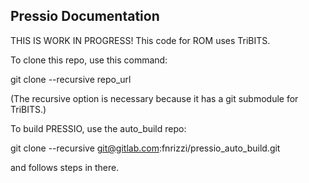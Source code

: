 
## Pressio Documentation

THIS IS WORK IN PROGRESS!
This code for ROM uses TriBITS. 

To clone this repo, use this command:

   git clone --recursive repo_url

(The recursive option is necessary because it has a git submodule for TriBITS.)


To build PRESSIO, use the auto_build repo:

   git clone --recursive git@gitlab.com:fnrizzi/pressio_auto_build.git

and follows steps in there.
